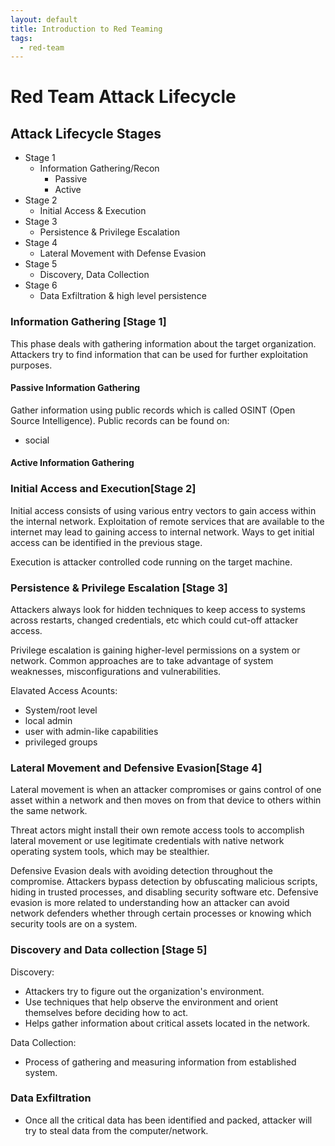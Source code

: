 ```yaml
---
layout: default
title: Introduction to Red Teaming
tags:
  - red-team
---
```

# Red Team Attack Lifecycle

## Attack Lifecycle Stages
- Stage 1
	- Information Gathering/Recon 
		- Passive
		- Active
- Stage 2
	- Initial Access & Execution
- Stage 3
	- Persistence & Privilege Escalation
- Stage 4
	- Lateral Movement with Defense Evasion
- Stage 5
	- Discovery, Data Collection
- Stage 6
	- Data Exfiltration & high level persistence
### Information Gathering [Stage 1]
This phase deals with gathering information about the target organization. Attackers try to find information that can be used for further exploitation purposes.
#### Passive Information Gathering
Gather information using public records which is called OSINT (Open Source Intelligence).
Public records can be found on:
- social 
#### Active Information Gathering

### Initial Access and Execution[Stage 2]
Initial access consists of using various entry vectors to gain access within the internal network. Exploitation of remote services that are available to the internet may lead to gaining access to internal network. Ways to get initial access can be identified in the previous stage.

Execution is attacker controlled code running on the target machine.

###  Persistence & Privilege Escalation [Stage 3]
Attackers always look for hidden techniques to keep access to systems across restarts, changed credentials, etc which could cut-off attacker access.

Privilege escalation is gaining higher-level permissions on a system or network. Common approaches are to take advantage of system weaknesses, misconfigurations and vulnerabilities.

Elavated Access Acounts:
- System/root level
- local admin
- user with admin-like capabilities
- privileged groups

### Lateral Movement and Defensive Evasion[Stage 4]
Lateral movement is when an attacker compromises or gains control of one asset within a network and then moves on from that device to others within the same network.

Threat actors might install their own remote access tools to accomplish lateral movement or use legitimate credentials with native network operating system tools, which may be stealthier.

Defensive Evasion deals with avoiding detection throughout the compromise. Attackers bypass detection by obfuscating malicious scripts, hiding in trusted processes, and disabling security software etc. Defensive evasion is more related to understanding how an attacker can avoid network defenders whether through certain processes or knowing which security tools are on a system.
### Discovery and Data collection [Stage 5]
Discovery:  
- Attackers try to figure out the organization's environment.
- Use techniques that help observe the environment and orient themselves before deciding how to act.
- Helps gather information about critical assets located in the network.

Data Collection:
- Process of gathering and measuring information from established system.

### Data Exfiltration
- Once all the critical data has been identified and packed, attacker will try to steal data from the computer/network.
